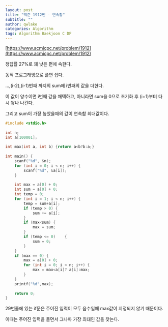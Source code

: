 ```yaml
---
layout: post
title: "백준 1912번 - 연속합"
subtitle: ""
author: qwlake
categories: Algorithm
tags: Algorithm Baekjoon C DP
---
```


[https://www.acmicpc.net/problem/1912](https://www.acmicpc.net/problem/1912)

정답률 27%로 꽤 낮은 편에 속한다.

동적 프로그래밍으로 풀면 쉽다.

...,(i-2),(i-1)번째 까지의 sum에 i번째의 값을 더한다.

이 값이 양수이면 i번째 값을 채택하고, 아니라면 sum을 0으로 초기화 후 (i+1)부터 다시 쌓나 나간다.

그리고 sum이 가장 높았을때의 값이 연속합 최대값이다.

```c
#include <stdio.h>
 
int n;
int a[100001];
 
int max(int a, int b) {return a<b?b:a;}
 
int main() {
    scanf("%d", &n);
    for (int i = 0; i < n; i++) {
        scanf("%d", &a[i]);
    }
 
    int max = a[0] + 0;
    int sum = a[0] + 0;
    int temp = 0;
    for (int i = 1; i < n; i++) {
        temp = sum+a[i];
        if (temp > 0) {
            sum += a[i];
        } 
        if (max<sum) {
            max = sum;
        }
        if (temp <= 0)    {
            sum = 0;
        }
    }
    if (max == 0) {
        max = a[0] + 0;
        for (int i = 0; i < n; i++) {
            max = max<a[i]? a[i]:max;
        }
    }
    printf("%d",max);
 
    return 0;
}
```

29번줄에 있는 if문은 주어진 입력이 모두 음수일때 max값이 지정되지 않기 때문이다.

이때는 주어진 입력을 돌면서 그나마 가장 최대인 값을 찾는다.